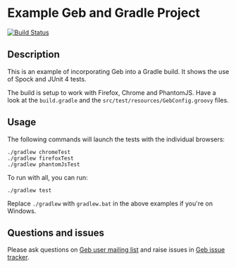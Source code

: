 # Example Geb and Gradle Project

[![Build Status][build_status]](https://gitlab.com/gebish/geb-example-gradle/pipelines)

## Description

This is an example of incorporating Geb into a Gradle build. It shows the use of Spock and JUnit 4 tests.

The build is setup to work with Firefox, Chrome and PhantomJS. Have a look at the `build.gradle` and the `src/test/resources/GebConfig.groovy` files.

## Usage

The following commands will launch the tests with the individual browsers:

    ./gradlew chromeTest
    ./gradlew firefoxTest
    ./gradlew phantomJsTest

To run with all, you can run:

    ./gradlew test

Replace `./gradlew` with `gradlew.bat` in the above examples if you're on Windows.

## Questions and issues

Please ask questions on [Geb user mailing list][mailing_list] and raise issues in [Geb issue tracker][issue_tracker].


[build_status]: https://gitlab.com/gebish/geb-example-gradle/badges/latest/build.svg "Build Status"
[mailing_list]: https://groups.google.com/forum/#!forum/geb-user
[issue_tracker]: https://github.com/geb/issues/issues
